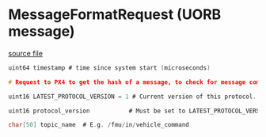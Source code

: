 # MessageFormatRequest (UORB message)



[source file](https://github.com/PX4/PX4-Autopilot/blob/release/1.15/msg/MessageFormatRequest.msg)

```c
uint64 timestamp # time since system start (microseconds)

# Request to PX4 to get the hash of a message, to check for message compatibility

uint16 LATEST_PROTOCOL_VERSION = 1 # Current version of this protocol. Increase this whenever the MessageFormatRequest or MessageFormatResponse changes.

uint16 protocol_version           # Must be set to LATEST_PROTOCOL_VERSION. Do not change this field, it must be the first field after the timestamp

char[50] topic_name  # E.g. /fmu/in/vehicle_command

```
